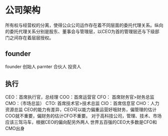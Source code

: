 # 公司架构


所有权与经营权的分离，使得公众公司运作存在着不同层面的委托代理关系。纵向的委托代理关系分别是股东、董事会与管理层，以CEO为首的管理层还与下级部门之间存在着层层授权。
## founder
founder 创始人
parnter 合伙人
投资人



## 执行
CEO：首席执行官，总经理
COO：首席运营官
CFO： 首席财务官>财务总监
CMO：（市场总监）
CTO:  首席技术官>技术总监
CIO：首席信息官
CHO：人力资源总监
CEO的能力有差异，CEO可以能力偏重运营好哦财务，偏管理的估计COO就不重要，偏财务的估计CFO不重要。
对于高科技公司，管理、技术、市场应该三驾马车，根据CEO的偏向配另外两人
世界五百强的CEO大多数是CFO和CMO出身